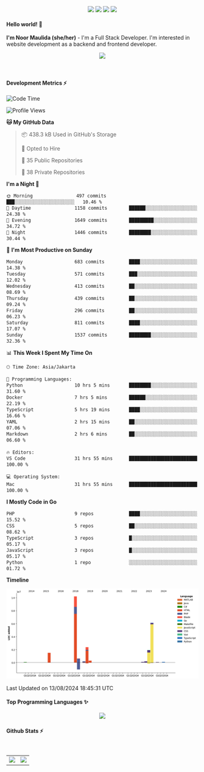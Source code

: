 <p align="center">
  <img src="https://dev.discordprofiles.me/badge/status/814439552055771206?simple=true">
  <img src="https://dev.discordprofiles.me/badge/playing/814439552055771206">
  <img src="https://dev.discordprofiles.me/badge/vscode/814439552055771206">
  <img src="https://dev.discordprofiles.me/badge/spotify/814439552055771206">
</p>

#### Hello world! 👋
**I'm Noor Maulida (she/her)** - I'm a Full Stack Developer. I'm interested in website development as a backend and frontend developer.

<p align="center">
  <img src="https://skillicons.dev/icons?i=go,php,laravel,nodejs,vue,express,ruby,python,mongodb,docker,aws,gcp" />
</p>
<br>

#### Development Metrics ⚡
<!--START_SECTION:waka-->
![Code Time](http://img.shields.io/badge/Code%20Time-405%20hrs%2026%20mins-blue)

![Profile Views](http://img.shields.io/badge/Profile%20Views-5-blue)

**🐱 My GitHub Data** 

> 📦 438.3 kB Used in GitHub's Storage 
 > 
> 💼 Opted to Hire
 > 
> 📜 35 Public Repositories 
 > 
> 🔑 38 Private Repositories 
 > 
**I'm a Night 🦉** 

```text
🌞 Morning                497 commits         ███░░░░░░░░░░░░░░░░░░░░░░   10.46 % 
🌆 Daytime                1158 commits        ██████░░░░░░░░░░░░░░░░░░░   24.38 % 
🌃 Evening                1649 commits        █████████░░░░░░░░░░░░░░░░   34.72 % 
🌙 Night                  1446 commits        ████████░░░░░░░░░░░░░░░░░   30.44 % 
```
📅 **I'm Most Productive on Sunday** 

```text
Monday                   683 commits         ████░░░░░░░░░░░░░░░░░░░░░   14.38 % 
Tuesday                  571 commits         ███░░░░░░░░░░░░░░░░░░░░░░   12.02 % 
Wednesday                413 commits         ██░░░░░░░░░░░░░░░░░░░░░░░   08.69 % 
Thursday                 439 commits         ██░░░░░░░░░░░░░░░░░░░░░░░   09.24 % 
Friday                   296 commits         ██░░░░░░░░░░░░░░░░░░░░░░░   06.23 % 
Saturday                 811 commits         ████░░░░░░░░░░░░░░░░░░░░░   17.07 % 
Sunday                   1537 commits        ████████░░░░░░░░░░░░░░░░░   32.36 % 
```


📊 **This Week I Spent My Time On** 

```text
🕑︎ Time Zone: Asia/Jakarta

💬 Programming Languages: 
Python                   10 hrs 5 mins       ████████░░░░░░░░░░░░░░░░░   31.60 % 
Docker                   7 hrs 5 mins        ██████░░░░░░░░░░░░░░░░░░░   22.19 % 
TypeScript               5 hrs 19 mins       ████░░░░░░░░░░░░░░░░░░░░░   16.66 % 
YAML                     2 hrs 15 mins       ██░░░░░░░░░░░░░░░░░░░░░░░   07.06 % 
Markdown                 2 hrs 6 mins        ██░░░░░░░░░░░░░░░░░░░░░░░   06.60 % 

🔥 Editors: 
VS Code                  31 hrs 55 mins      █████████████████████████   100.00 % 

💻 Operating System: 
Mac                      31 hrs 55 mins      █████████████████████████   100.00 % 
```

**I Mostly Code in Go** 

```text
PHP                      9 repos             ████░░░░░░░░░░░░░░░░░░░░░   15.52 % 
CSS                      5 repos             ██░░░░░░░░░░░░░░░░░░░░░░░   08.62 % 
TypeScript               3 repos             █░░░░░░░░░░░░░░░░░░░░░░░░   05.17 % 
JavaScript               3 repos             █░░░░░░░░░░░░░░░░░░░░░░░░   05.17 % 
Python                   1 repo              ░░░░░░░░░░░░░░░░░░░░░░░░░   01.72 % 
```



**Timeline**

![Lines of Code chart](https://raw.githubusercontent.com/noormaulida/noormaulida/main/assets/bar_graph.png)


 Last Updated on 13/08/2024 18:45:31 UTC
<!--END_SECTION:waka-->

#### Top Programming Languages ✨
<p align="center">
  <img src="https://api.githubtrends.io/user/svg/noormaulida/langs?time_range=one_year&include_private=true&compact=true&theme=dark" />
</p>

#### Github Stats ⚡
<p align="center">
  <table>
    <tr>
      <td>
        <img src="https://github-readme-streak-stats.herokuapp.com?user=noormaulida&theme=react&hide_border=true&mode=weekly" height="180" />
      </td>
      <td>
        <img src="https://github-readme-stats.vercel.app/api?username=noormaulida&theme=react&count_private=true&hide_border=true&line_height=20" height="180"/>
      </td>
    </tr>
</p>
<br>
